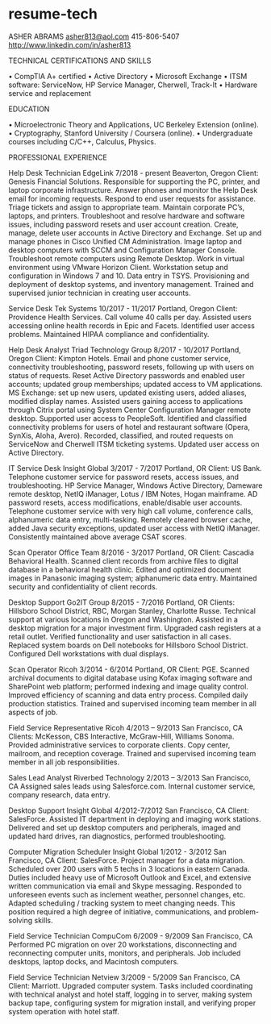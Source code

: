 # resume-tech

ASHER ABRAMS
asher813@aol.com
415-806-5407
http://www.linkedin.com/in/asher813

TECHNICAL CERTIFICATIONS AND SKILLS

•	CompTIA A+ certified
•	Active Directory
•	Microsoft Exchange
•	ITSM software:  ServiceNow, HP Service Manager, Cherwell, Track-It
•	Hardware service and replacement

EDUCATION

•	Microelectronic Theory and Applications, UC Berkeley Extension (online).
•	Cryptography, Stanford University / Coursera (online).
•	Undergraduate courses including C/C++, Calculus, Physics.


PROFESSIONAL EXPERIENCE

Help Desk Technician
EdgeLink
7/2018 - present
Beaverton, Oregon
Client:  Genesis Financial Solutions.  Responsible for supporting the PC, printer, and laptop corporate infrastructure.  Answer phones and monitor the Help Desk email for incoming requests. Respond to end user requests for assistance.  Triage tickets and assign to appropriate team.  Maintain corporate PC’s, laptops, and printers.  Troubleshoot and resolve hardware and software issues, including password resets and user account creation.  Create, manage, delete user accounts in Active Directory and Exchange.  Set up and manage phones in Cisco Unified CM Administration.  Image laptop and desktop computers with SCCM and Configuration Manager Console.  Troubleshoot remote computers using Remote Desktop.  Work in virtual environment using VMware Horizon Client.  Workstation setup and configuration in Windows 7 and 10.  Data entry in TSYS.  Provisioning and deployment of desktop systems, and inventory management.  Trained and supervised junior technician in creating user accounts.

Service Desk
Tek Systems
10/2017 - 11/2017
Portland, Oregon
Client:  Providence Health Services.   Call volume 40 calls per day.  Assisted users accessing online health records in Epic and Facets.  Identified user access problems.  Maintained HIPAA compliance and confidentiality.

Help Desk Analyst
Triad Technology Group
8/2017 - 10/2017
Portland, Oregon
Client: Kimpton Hotels. Email and phone customer service, connectivity troubleshooting, password resets, following up with users on status of requests.  Reset Active Directory passwords and enabled user accounts; updated group memberships; updated access to VM applications.  MS Exchange:  set up new users, updated existing users, added aliases, modified display names.  Assisted users gaining access to applications through Citrix portal using System Center Configuration Manager remote desktop.  Supported user access to PeopleSoft.  Identified and classified connectivity problems for users of hotel and restaurant software (Opera, SynXis, Aloha, Avero). Recorded, classified, and routed requests on ServiceNow and Cherwell ITSM ticketing systems. Updated user access on Active Directory. 

IT Service Desk
Insight Global
3/2017 - 7/2017
Portland, OR
Client:  US Bank.  Telephone customer service for password resets, access issues, and troubleshooting.  HP Service Manager, Windows Active Directory, Dameware remote desktop, NetIQ iManager, Lotus / IBM Notes, Hogan mainframe.  AD password resets, access modifications, enable/disable user accounts.  Telephone customer service with very high call volume, conference calls, alphanumeric data entry, multi-tasking.  Remotely cleared browser cache, added Java security exceptions, updated user access with NetIQ iManager.  Consistently maintained above average CSAT scores.

Scan Operator
Office Team
8/2016 - 3/2017
Portland, OR
Client:  Cascadia Behavioral Health.  Scanned client records from archive files to digital database in a behavioral health clinic.  Edited and optimized document images in Panasonic imaging system; alphanumeric data entry.  Maintained security and confidentiality of client records.

Desktop Support
Go2IT Group
8/2015 - 7/2016
Portland, OR
Clients:  Hillsboro School District, RBC, Morgan Stanley, Charlotte Russe.  Technical support at various locations in Oregon and Washington.  Assisted in a desktop migration for a major investment firm.  Upgraded cash registers at a retail outlet.  Verified functionality and user satisfaction in all cases.  Replaced system boards on Dell notebooks for Hillsboro School District.  Configured Dell workstations with dual displays.

Scan Operator
Ricoh
3/2014 - 6/2014
Portland, OR
Client:  PGE.  Scanned archival documents to digital database using Kofax imaging software and SharePoint web platform; performed indexing and image quality control.  Improved efficiency of scanning and data entry process.  Compiled daily production statistics.  Trained and supervised incoming team member in all aspects of job.

Field Service Representative
Ricoh
4/2013 – 9/2013
San Francisco, CA
Clients:  McKesson, CBS Interactive, McGraw-Hill, Williams Sonoma. Provided administrative services to corporate clients. Copy center, mailroom, and reception coverage.  Trained and supervised incoming team member in all job responsibilities.

Sales Lead Analyst
Riverbed Technology
2/2013 – 3/2013
San Francisco, CA
Assigned sales leads using Salesforce.com.  Internal customer service, company research, data entry.  

Desktop Support
Insight Global
4/2012-7/2012
San Francisco, CA
Client:  SalesForce.  Assisted IT department in deploying and imaging work stations.  Delivered and set up desktop computers and peripherals, imaged and updated hard drives, ran diagnostics, performed troubleshooting.

Computer Migration Scheduler
Insight Global
1/2012 - 3/2012
San Francisco, CA
Client:  SalesForce.  Project manager for a data migration. Scheduled over 200 users with 5 techs in 3 locations in eastern Canada.  Duties included heavy use of Microsoft Outlook and Excel, and extensive written communication via email and Skype messaging. Responded to unforeseen events such as inclement weather, personnel changes, etc. Adapted scheduling / tracking system to meet changing needs. This position required a high degree of initiative, communications, and problem-solving skills.

Field Service Technician
CompuCom
6/2009 - 9/2009
San Francisco, CA
Performed PC migration on over 20 workstations, disconnecting and reconnecting computer units, monitors, and peripherals. Job included desktops, laptop docks, and Macintosh computers.

Field Service Technician
Netview
3/2009 - 5/2009
San Francisco, CA
Client:  Marriott.  Upgraded computer system. Tasks included coordinating with technical analyst and hotel staff, logging in to server, making system backup tape, configuring system for migration install, and verifying proper system operation with hotel staff.


